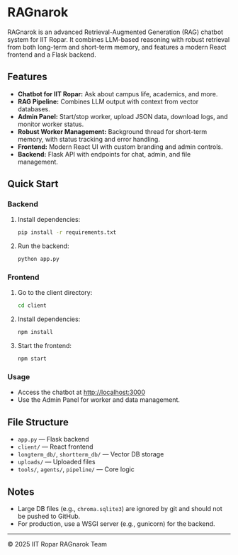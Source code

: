 # RAGnarok

RAGnarok is an advanced Retrieval-Augmented Generation (RAG) chatbot system for IIT Ropar. It combines LLM-based reasoning with robust retrieval from both long-term and short-term memory, and features a modern React frontend and a Flask backend.

## Features
- **Chatbot for IIT Ropar:** Ask about campus life, academics, and more.
- **RAG Pipeline:** Combines LLM output with context from vector databases.
- **Admin Panel:** Start/stop worker, upload JSON data, download logs, and monitor worker status.
- **Robust Worker Management:** Background thread for short-term memory, with status tracking and error handling.
- **Frontend:** Modern React UI with custom branding and admin controls.
- **Backend:** Flask API with endpoints for chat, admin, and file management.

## Quick Start

### Backend
1. Install dependencies:
   ```sh
   pip install -r requirements.txt
   ```
2. Run the backend:
   ```sh
   python app.py
   ```

### Frontend
1. Go to the client directory:
   ```sh
   cd client
   ```
2. Install dependencies:
   ```sh
   npm install
   ```
3. Start the frontend:
   ```sh
   npm start
   ```

### Usage
- Access the chatbot at [http://localhost:3000](http://localhost:3000)
- Use the Admin Panel for worker and data management.

## File Structure
- `app.py` — Flask backend
- `client/` — React frontend
- `longterm_db/`, `shortterm_db/` — Vector DB storage
- `uploads/` — Uploaded files
- `tools/`, `agents/`, `pipeline/` — Core logic

## Notes
- Large DB files (e.g., `chroma.sqlite3`) are ignored by git and should not be pushed to GitHub.
- For production, use a WSGI server (e.g., gunicorn) for the backend.

---

© 2025 IIT Ropar RAGnarok Team
